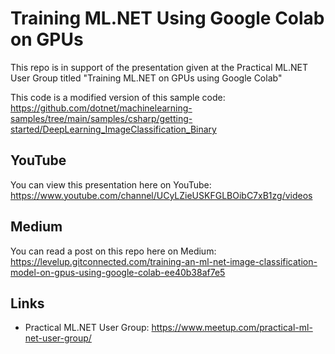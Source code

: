 # Training ML.NET Using Google Colab on GPUs
This repo is in support of the presentation given at the Practical ML.NET User Group titled "Training ML.NET on GPUs using Google Colab"

This code is a modified version of this sample code:
https://github.com/dotnet/machinelearning-samples/tree/main/samples/csharp/getting-started/DeepLearning_ImageClassification_Binary

## YouTube
You can view this presentation here on YouTube: https://www.youtube.com/channel/UCyLZieUSKFGLBOibC7xB1zg/videos

## Medium
You can read a post on this repo here on Medium: https://levelup.gitconnected.com/training-an-ml-net-image-classification-model-on-gpus-using-google-colab-ee40b38af7e5

## Links
- Practical ML.NET User Group: https://www.meetup.com/practical-ml-net-user-group/
